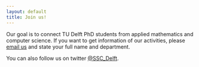 ```yaml
---
layout: default
title: Join us!
---
```


Our goal is to connect TU Delft PhD students from applied mathematics and computer science. If you want to get information of our activities, please [email us](mailto:SIAMSC-EWI@tudelft.nl) and state your full name and department.

You can also follow us on twitter [@SSC_Delft].

[@SSC_Delft]: https://twitter.com/SSC_Delft
